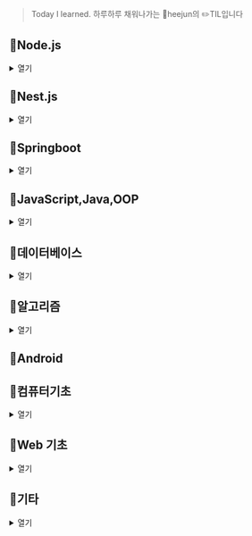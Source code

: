 
> Today I learned. 하루하루 채워나가는 :boy:heejun의 :pencil2:TIL입니다


## :pushpin:Node.js
<details markdown="1">
<summary>열기</summary>

- [20210817_WebSocket기본](https://github.com/gogoheejun/TIL/blob/main/node.js/01_WebSocket.md)
- [20210818_소켓IO](https://github.com/gogoheejun/TIL/blob/main/node.js/02_SocketIO.md)
- [20210818_카메라연결](https://github.com/gogoheejun/TIL/blob/main/node.js/03_%EC%B9%B4%EB%A9%94%EB%9D%BC%EC%97%B0%EA%B2%B0.md)
- [20210820_쿠키,세션](https://github.com/gogoheejun/TIL/blob/main/node.js/04_%EC%BF%A0%ED%82%A4%2C%EC%84%B8%EC%85%98.md)
- [20210820_미들웨어](https://github.com/gogoheejun/TIL/blob/main/node.js/05_%EB%AF%B8%EB%93%A4%EC%9B%A8%EC%96%B4.md)
- [20210903_엘리-validation](https://github.com/gogoheejun/TIL/blob/main/node.js/06_%EC%97%98%EB%A6%AC_validation.md)
- [20210903_엘리-Auth관련연습,적용](https://github.com/gogoheejun/TIL/blob/main/node.js/07_%EC%97%98%EB%A6%AC-Authentication%2CAuthorization%EC%97%B0%EC%8A%B5%2C%EC%A0%81%EC%9A%A9.md)  
- [20210904_엘리-configuration리팩토링](https://github.com/gogoheejun/TIL/tree/main/node.js)  

</details>

## :pushpin:Nest.js
<details markdown="1">
<summary>열기</summary>

- [20210821_개요](https://github.com/gogoheejun/TIL/blob/main/node.js/nest.js/udemy_ZeroToHero/00_%EA%B0%9C%EC%9A%94%2C%EC%84%B9%EC%85%982.md)  
- [20210822_Validation, Error Handling](https://github.com/gogoheejun/TIL/blob/main/node.js/nest.js/udemy_ZeroToHero/01_Validation%20and%20Error%20handling.md)
- [20210823_Data Persistence(with docker)](https://github.com/gogoheejun/TIL/blob/main/node.js/nest.js/udemy_ZeroToHero/02_Data%20Persistence(%EB%8F%84%EC%BB%A4%EC%82%AC%EC%9A%A9).md)  
- [20210824_Auth](https://github.com/gogoheejun/TIL/blob/main/node.js/nest.js/udemy_ZeroToHero/04_Auth.md)
- [20210825_Ownership and Restriction](https://github.com/gogoheejun/TIL/blob/main/node.js/nest.js/udemy_ZeroToHero/05_Task%20Ownership%20and%20Restriction.md)

</details>

## :pushpin:Springboot
<details markdown="1">
<summary>열기</summary>

- [20210713_스프링부트 기본원리01](https://github.com/gogoheejun/TIL/blob/main/java_spring/springboot_%EA%B8%B0%EB%B3%B8%EC%9B%90%EB%A6%AC(01).md)
- [20210714_스프링부트 기본원리02](https://github.com/gogoheejun/TIL/blob/main/java_spring/springboot_%EA%B8%B0%EB%B3%B8%EC%9B%90%EB%A6%AC(02).md)

<details markdown="1">
<summary>JPA</summary>

- [20210802_설치,시작하기](https://github.com/gogoheejun/TIL/blob/main/java_spring/jpa/00_%EC%84%A4%EC%B9%98%2C%EC%8B%9C%EC%9E%91%ED%95%98%EA%B8%B0.md)
- [20210802_영속성관리-내부동작방식](https://github.com/gogoheejun/TIL/blob/main/java_spring/jpa/01_%EC%98%81%EC%86%8D%EC%84%B1%EA%B4%80%EB%A6%AC-%EB%82%B4%EB%B6%80%EB%8F%99%EC%9E%91%EB%B0%A9%EC%8B%9D.md)  


</details>

<details markdown="1">
<summary>인스타만들기</summary>

- [YML파일이해하기](https://github.com/gogoheejun/TIL/blob/main/java_spring/%EC%9D%B8%EC%8A%A4%ED%83%80%EB%A7%8C%EB%93%A4%EA%B8%B0/YML%ED%8C%8C%EC%9D%BC%EC%9D%B4%ED%95%B4%ED%95%98%EA%B8%B0.md)
- [20210714_컨트롤러](https://github.com/gogoheejun/TIL/blob/main/java_spring/%EC%9D%B8%EC%8A%A4%ED%83%80%EB%A7%8C%EB%93%A4%EA%B8%B0/01_%EC%BB%A8%ED%8A%B8%EB%A1%A4%EB%9F%AC.md)
- [20210715_회원가입01](https://github.com/gogoheejun/TIL/blob/main/java_spring/%EC%9D%B8%EC%8A%A4%ED%83%80%EB%A7%8C%EB%93%A4%EA%B8%B0/02_%ED%9A%8C%EC%9B%90%EA%B0%80%EC%9E%85(1).md)
- [20210716_회원가입02](https://github.com/gogoheejun/TIL/blob/main/java_spring/%EC%9D%B8%EC%8A%A4%ED%83%80%EB%A7%8C%EB%93%A4%EA%B8%B0/03_%ED%9A%8C%EC%9B%90%EA%B0%80%EC%9E%85(2).md)
- [20210717_로그인](https://github.com/gogoheejun/TIL/blob/main/java_spring/%EC%9D%B8%EC%8A%A4%ED%83%80%EB%A7%8C%EB%93%A4%EA%B8%B0/04_%EB%A1%9C%EA%B7%B8%EC%9D%B8.md)
- [20210718_회원정보수정](https://github.com/gogoheejun/TIL/blob/main/java_spring/%EC%9D%B8%EC%8A%A4%ED%83%80%EB%A7%8C%EB%93%A4%EA%B8%B0/05_%ED%9A%8C%EC%9B%90%EC%A0%95%EB%B3%B4%EC%88%98%EC%A0%95.md)
- [20210723_구독하기api](https://github.com/gogoheejun/TIL/blob/main/java_spring/%EC%9D%B8%EC%8A%A4%ED%83%80%EB%A7%8C%EB%93%A4%EA%B8%B0/06_%EA%B5%AC%EB%8F%85%ED%95%98%EA%B8%B0api.md)
- [20210724_프로필페이지](https://github.com/gogoheejun/TIL/blob/main/java_spring/%EC%9D%B8%EC%8A%A4%ED%83%80%EB%A7%8C%EB%93%A4%EA%B8%B0/07_%ED%94%84%EB%A1%9C%ED%95%84%ED%8E%98%EC%9D%B4%EC%A7%80.md)
- [20210725_구독정보 뷰 렌더링](https://github.com/gogoheejun/TIL/blob/main/java_spring/%EC%9D%B8%EC%8A%A4%ED%83%80%EB%A7%8C%EB%93%A4%EA%B8%B0/08_%EA%B5%AC%EB%8F%85%EC%A0%95%EB%B3%B4%20%EB%B7%B0%20%EB%A0%8C%EB%8D%94%EB%A7%81.md)
- [20210726_스토리 페이지](https://github.com/gogoheejun/TIL/blob/main/java_spring/%EC%9D%B8%EC%8A%A4%ED%83%80%EB%A7%8C%EB%93%A4%EA%B8%B0/08_%EA%B5%AC%EB%8F%85%EC%A0%95%EB%B3%B4%20%EB%B7%B0%20%EB%A0%8C%EB%8D%94%EB%A7%81.md)
- [20210727_기타(인기페이지,프로필추가사항)](https://github.com/gogoheejun/TIL/blob/main/java_spring/%EC%9D%B8%EC%8A%A4%ED%83%80%EB%A7%8C%EB%93%A4%EA%B8%B0/11_%EA%B8%B0%ED%83%80-%EC%9D%B8%EA%B8%B0%ED%8E%98%EC%9D%B4%EC%A7%80%2C%ED%94%84%EB%A1%9C%ED%95%84%20%EC%B6%94%EA%B0%80%EC%82%AC%ED%95%AD.md)
- [20210729_댓글](https://github.com/gogoheejun/TIL/blob/main/java_spring/%EC%9D%B8%EC%8A%A4%ED%83%80%EB%A7%8C%EB%93%A4%EA%B8%B0/12_%EB%8C%93%EA%B8%80.md)
- [20210729_AOP처리](https://github.com/gogoheejun/TIL/blob/main/java_spring/%EC%9D%B8%EC%8A%A4%ED%83%80%EB%A7%8C%EB%93%A4%EA%B8%B0/13_AOP%EC%B2%98%EB%A6%AC.md)

</details>
</details>

## :pushpin:JavaScript,Java,OOP
<details markdown="1">
<summary>열기</summary>

<details markdown="1">
<summary>자바스크립트 정리</summary>
- [20210902_콜백,프로미스](https://github.com/gogoheejun/TIL/blob/main/javascript/Callback%2CPromise.md)      
</details>

<details markdown="1">
<summary>자바 정리</summary>

- [20210710_날짜와시간](https://github.com/gogoheejun/TIL/blob/main/java_basic/%EB%82%A0%EC%A7%9C%EC%99%80%EC%8B%9C%EA%B0%84.md)          
- [20210710_예외처리](https://github.com/gogoheejun/TIL/blob/main/java_basic/%EC%98%88%EC%99%B8%2C%EC%97%90%EB%9F%AC%EC%B2%98%EB%A6%AC.md)
- [20210710_접근제어자](https://github.com/gogoheejun/TIL/blob/main/java_basic/%EC%A0%91%EA%B7%BC%EC%A0%9C%EC%96%B4%EC%9E%90.md)
- [20210710_추상클래스_인터페이스](https://github.com/gogoheejun/TIL/blob/main/java_basic/%EC%B6%94%EC%83%81%ED%81%B4%EB%9E%98%EC%8A%A4_%EC%9D%B8%ED%84%B0%ED%8E%98%EC%9D%B4%EC%8A%A4.md)
- [20210710_상속,생성자](https://github.com/gogoheejun/TIL/blob/main/java_basic/%EC%83%81%EC%86%8D%2C%EC%83%9D%EC%84%B1%EC%9E%90.md)
- [20210710_캐스팅](https://github.com/gogoheejun/TIL/blob/main/java_basic/%EC%BA%90%EC%8A%A4%ED%8C%85.md)
- [20210710_컬렉션](https://github.com/gogoheejun/TIL/blob/main/java_basic/%EC%BB%AC%EB%A0%89%EC%85%98.md)

</details>

<details markdown="1">
<summary>자바 작동원리</summary>

- [20210712_jvm](https://github.com/gogoheejun/TIL/blob/main/java_basic/java_knowledge/20210712_jvm.md)
- [20210712_바이트코드](https://github.com/gogoheejun/TIL/blob/main/java_basic/java_knowledge/20210712_%EB%B0%94%EC%9D%B4%ED%8A%B8%EC%BD%94%EB%93%9C.md)
- [20210712_리플렉션(1)](https://github.com/gogoheejun/TIL/blob/main/java_basic/java_knowledge/20210712_%EB%A6%AC%ED%94%8C%EB%A0%89%EC%85%98(1).md)

</details>

<details markdown="1">
<summary>OOP</summary>

 - [20210712_객체는 기능으로 정의한다](https://github.com/gogoheejun/TIL/blob/main/java_basic/OOP/01_%EA%B0%9D%EC%B2%B4%EB%8A%94%EA%B8%B0%EB%8A%A5%EC%9C%BC%EB%A1%9C%EC%A0%95%EC%9D%98%ED%95%9C%EB%8B%A4.md)
 
</details>
</details>


## :pushpin:데이터베이스
<details markdown="1">
<summary>열기</summary>

<details markdown="1">
<summary>SQL</summary>

* [20210731_SQL중급문법](https://github.com/gogoheejun/TIL/blob/main/DB/sql%EC%A4%91%EA%B8%89%EB%AC%B8%EB%B2%95.md)

</details>

<details markdown="1">
<summary>RDBMS 모델링</summary>

- [20210730_RDBMS소개](https://github.com/gogoheejun/TIL/blob/main/DB/RDBMS%EB%AA%A8%EB%8D%B8%EB%A7%81/RDBMS%EC%86%8C%EA%B0%9C.md)     
- [20210731_1:M관계](https://github.com/gogoheejun/TIL/blob/main/DB/RDBMS모델링/01_1:M관계.md)    
- [20210801_1:M재귀적관계](https://github.com/gogoheejun/TIL/blob/main/DB/RDBMS%EB%AA%A8%EB%8D%B8%EB%A7%81/02_1:M%20%EC%9E%AC%EA%B7%80%EC%A0%81%EA%B4%80%EA%B3%84.md)    
- [20210801_M:N관계](https://github.com/gogoheejun/TIL/tree/main/DB/RDBMS%EB%AA%A8%EB%8D%B8%EB%A7%81)     
- [20210802 M:N,1:M연습문제01](https://github.com/gogoheejun/TIL/blob/main/DB/RDBMS%EB%AA%A8%EB%8D%B8%EB%A7%81/04_1:M%2CM:N%EA%B4%80%EA%B3%84%20%EC%97%B0%EC%8A%B5%EB%AC%B8%EC%A0%9C1.md)    
</details>

</details>

## :pushpin:알고리즘
<details markdown="1">
<summary>열기</summary>   

<details markdown="1">
<summary>자료구조</summary>

* [20210905_udemy_BigO](https://github.com/gogoheejun/TIL/blob/main/algorithm/20210905_udemy_BigO.md)   
* [20210905_udemy_LinkedList](https://github.com/gogoheejun/TIL/blob/main/algorithm/20210905_udemy_Linked%20Lists.md)  
* [20210906_udemy_DoublyLinkedList](https://github.com/gogoheejun/TIL/tree/main/algorithm)  
* [20210906_udemy_stakc,queue](https://github.com/gogoheejun/TIL/blob/main/algorithm/20210906_stack%2Cqueue.md)  
* [20210906_udemy_tree](https://github.com/gogoheejun/TIL/blob/main/algorithm/20210906_tree.md)  
* [20210907_udemy_hash](https://github.com/gogoheejun/TIL/blob/main/algorithm/20210907_HashTable.md)   

</details>

<details markdown="1">
<summary>구현</summary>
       
* [20210706_k번째약수](https://github.com/gogoheejun/algorithm/tree/main/%EC%84%B9%EC%85%98%202/1.%20k%EB%B2%88%EC%A7%B8%20%EC%95%BD%EC%88%98)
* [k번째 수](https://github.com/gogoheejun/algorithm/tree/main/%EC%84%B9%EC%85%98%202/2.%20K%EB%B2%88%EC%A7%B8%20%EC%88%98)
* [k번째 큰수](https://github.com/gogoheejun/algorithm/tree/main/%EC%84%B9%EC%85%98%202/3.%20k%EB%B2%88%EC%A7%B8%20%ED%81%B0%20%EC%88%98)
* [20210707_대표값](https://github.com/gogoheejun/algorithm/tree/main/%EC%84%B9%EC%85%98%202/4.%20%EB%8C%80%ED%91%9C%EA%B0%92)
* [20210707_정다면체](https://github.com/gogoheejun/algorithm/tree/main/%EC%84%B9%EC%85%98%202/5.%20%EC%A0%95%EB%8B%A4%EB%A9%B4%EC%B2%B4)
* [20210707_자릿수합](https://github.com/gogoheejun/algorithm/tree/main/%EC%84%B9%EC%85%98%202/6.%20%EC%9E%90%EB%A6%BF%EC%88%98%EC%9D%98%20%ED%95%A9)
* [20210707_소수(에라토스테네스체)](https://github.com/gogoheejun/algorithm/tree/main/%EC%84%B9%EC%85%98%202/7.%20%EC%86%8C%EC%88%98(%EC%97%90%EB%9D%BC%ED%86%A0%EC%8A%A4%ED%85%8C%EB%84%A4%EC%8A%A4%20%EC%B2%B4))
* [20210707_뒤집은소수](https://github.com/gogoheejun/algorithm/tree/main/%EC%84%B9%EC%85%98%202/8.%20%EB%92%A4%EC%A7%91%EC%9D%80%20%EC%86%8C%EC%88%98)
* [20210707_주사위게임](https://github.com/gogoheejun/algorithm/tree/main/%EC%84%B9%EC%85%98%202/9.%20%EC%A3%BC%EC%82%AC%EC%9C%84%20%EA%B2%8C%EC%9E%84)


</details>

<details markdown="1">
<summary>탐색</summary>

* [20210708_회문문자열검사](https://github.com/gogoheejun/algorithm/tree/main/%EC%84%B9%EC%85%98%203/1.%20%ED%9A%8C%EB%AC%B8%20%EB%AC%B8%EC%9E%90%EC%97%B4%20%EA%B2%80%EC%82%AC)
* [20210708_숫자만 추출](https://github.com/gogoheejun/algorithm/tree/main/%EC%84%B9%EC%85%98%203/2.%20%EC%88%AB%EC%9E%90%EB%A7%8C%20%EC%B6%94%EC%B6%9C)
* [20210708_카드역배치](https://github.com/gogoheejun/algorithm/tree/main/%EC%84%B9%EC%85%98%203/3.%20%EC%B9%B4%EB%93%9C%20%EC%97%AD%EB%B0%B0%EC%B9%98)
* [20210708_두 리스트합치기](https://github.com/gogoheejun/algorithm/tree/main/%EC%84%B9%EC%85%98%203/4.%20%EB%91%90%20%EB%A6%AC%EC%8A%A4%ED%8A%B8%20%ED%95%A9%EC%B9%98%EA%B8%B0)
* [20210708_수들의 합](https://github.com/gogoheejun/algorithm/tree/main/%EC%84%B9%EC%85%98%203/5.%20%EC%88%98%EB%93%A4%EC%9D%98%20%ED%95%A9)
* [20210709_격자판최대합](https://github.com/gogoheejun/algorithm/tree/main/%EC%84%B9%EC%85%98%203/6.%20%EA%B2%A9%EC%9E%90%ED%8C%90%20%EC%B5%9C%EB%8C%80%ED%95%A9)
* [20210709_사과나무](https://github.com/gogoheejun/algorithm/tree/main/%EC%84%B9%EC%85%98%203/7.%20%EC%82%AC%EA%B3%BC%EB%82%98%EB%AC%B4)
* [20210709_곶감](https://github.com/gogoheejun/algorithm/tree/main/%EC%84%B9%EC%85%98%203/8.%20%EA%B3%B3%EA%B0%90)
* [20210709_봉우리](https://github.com/gogoheejun/algorithm/tree/main/%EC%84%B9%EC%85%98%203/9.%20%EB%B4%89%EC%9A%B0%EB%A6%AC)
* [20210709_스도쿠검사](https://github.com/gogoheejun/algorithm/tree/main/%EC%84%B9%EC%85%98%203/10.%20%EC%8A%A4%EB%8F%84%EC%BF%A0%20%EA%B2%80%EC%82%AC)
* [20210709_격자판회문수](https://github.com/gogoheejun/algorithm/tree/main/%EC%84%B9%EC%85%98%203/11.%20%EA%B2%A9%EC%9E%90%ED%8C%90%20%ED%9A%8C%EB%AC%B8%EC%88%98)
</details>

<details markdown="1">
<summary>결정알고리즘(이분탐색)</summary>

- [20210710_이분검색](https://github.com/gogoheejun/algorithm/tree/main/%EC%84%B9%EC%85%98%204/1.%20%EC%9D%B4%EB%B6%84%EA%B2%80%EC%83%89)       
- [20210710_랜선자르기](https://github.com/gogoheejun/algorithm/tree/main/%EC%84%B9%EC%85%98%204/2.%20%EB%9E%9C%EC%84%A0%EC%9E%90%EB%A5%B4%EA%B8%B0)    
- [20210710_뮤직비디오](https://github.com/gogoheejun/algorithm/tree/main/%EC%84%B9%EC%85%98%204/3.%20%EB%AE%A4%EC%A7%81%EB%B9%84%EB%94%94%EC%98%A4)    
- [20210710_마구간정하기](https://github.com/gogoheejun/algorithm/tree/main/%EC%84%B9%EC%85%98%204/4.%20%EB%A7%88%EA%B5%AC%EA%B0%84%20%EC%A0%95%ED%95%98%EA%B8%B0)     

</details>

<details markdown="1">
<summary>그리디</summary>

- [20210710_회의실배정](https://github.com/gogoheejun/algorithm/tree/main/%EC%84%B9%EC%85%98%204/5.%20%ED%9A%8C%EC%9D%98%EC%8B%A4%20%EB%B0%B0%EC%A0%95)        
- [20210710_씨름선수](https://github.com/gogoheejun/algorithm/tree/main/%EC%84%B9%EC%85%98%204/6.%20%EC%94%A8%EB%A6%84%EC%84%A0%EC%88%98)              
- [20210711_창고정리](https://github.com/gogoheejun/algorithm/tree/main/%EC%84%B9%EC%85%98%204/7.%20%EC%B0%BD%EA%B3%A0%20%EC%A0%95%EB%A6%AC)
- [20210711_침몰하는타이타닉](https://github.com/gogoheejun/algorithm/tree/main/%EC%84%B9%EC%85%98%204/8.%20%EC%B9%A8%EB%AA%B0%ED%95%98%EB%8A%94%20%ED%83%80%EC%9D%B4%ED%83%80%EB%8B%89)
- [20210711_증가수열만들기](https://github.com/gogoheejun/algorithm/tree/main/%EC%84%B9%EC%85%98%204/9.%20%EC%A6%9D%EA%B0%80%EC%88%98%EC%97%B4%20%EB%A7%8C%EB%93%A4%EA%B8%B0)
- [20210712_역수열](https://github.com/gogoheejun/algorithm/tree/main/%EC%84%B9%EC%85%98%204/10.%20%EC%97%AD%EC%88%98%EC%97%B4)

</details>

<details markdown="1">
<summary>자료구조</summary>

- [20210713_스택_가장큰수](https://github.com/gogoheejun/algorithm/tree/main/%EC%84%B9%EC%85%98%205/1.%20%EA%B0%80%EC%9E%A5%20%ED%81%B0%20%EC%88%98)
- [20210713_스택_()문제](https://github.com/gogoheejun/algorithm/tree/main/%EC%84%B9%EC%85%98%205/2.%20%EC%87%A0%EB%A7%89%EB%8C%80%EA%B8%B0)

</details>

<details markdown="1">
<summary>완전탐색</summary>

- [20210715_파이썬전역,지역변수](https://github.com/gogoheejun/TIL/blob/main/algorithm/%ED%8C%8C%EC%9D%B4%EC%8D%AC%EC%A0%84%EC%97%AD%2C%EC%A7%80%EC%97%AD%EB%B3%80%EC%88%98.md)

</details>
</details>

## :pushpin:Android


## :pushpin:컴퓨터기초
<details markdown="1">
<summary>열기</summary>

* [20210705_트랜지스터,계산기](https://github.com/gogoheejun/TIL/blob/main/cs/transiter_calculater.md)
* [20210706_표현,하드웨어,언어특징](https://github.com/gogoheejun/TIL/blob/main/cs/20210706_%ED%91%9C%ED%98%84%EB%B0%A9%EC%8B%9D%2C%ED%95%98%EB%93%9C%EC%9B%A8%EC%96%B4%2C%EC%96%B8%EC%96%B4%ED%8A%B9%EC%A7%95.md)
* [20210730_리눅스기초01](https://github.com/gogoheejun/TIL/blob/main/cs/Linux%EA%B8%B0%EC%B4%8801.md)
* [20210731_리눅스기초02](https://github.com/gogoheejun/TIL/blob/main/cs/Linux%EA%B8%B0%EC%B4%8802.md)
* [20210801_리눅스기초03](https://github.com/gogoheejun/TIL/blob/main/cs/Linux%EA%B8%B0%EC%B4%8803.md)
* [20210827_JWT를 위한 배경지식](https://github.com/gogoheejun/TIL/blob/main/cs/TCP%2COSI%2CRSA%20for%20JWT.md)
* [20210830_http-1](https://github.com/gogoheejun/TIL/blob/main/cs/http/%EC%9A%94%EC%95%BD(tcp%2Cip%2Chttp%20method%2C%20status).md)
* [20210831_http-2](https://github.com/gogoheejun/TIL/blob/main/cs/http/%EC%9A%94%EC%95%BD2(%ED%97%A4%EB%8D%94).md)
</details>

## :pushpin:Web 기초
<details markdown="1">
<summary>열기</summary>

* [20210705_ajax(jquery활용)](https://github.com/gogoheejun/TIL/blob/main/basicWeb/html%2Ccss%2Cjs/20210705_jquery%2Cajax%2Cjson%ED%8C%8C%EC%8B%B1.md)
* [20210706_api활용,크롤링,몽고db](https://github.com/gogoheejun/TIL/blob/main/basicWeb/20210707_api%2C%ED%81%AC%EB%A1%A4%EB%A7%81%2Cmongodb%EA%B8%B0%EC%B4%88.md)
* [20210707_flask로 서버연습](https://github.com/gogoheejun/TIL/blob/main/basicWeb/20210708_flask%EB%A1%9C%EC%9B%B9%EB%A7%8C%EB%93%A4%EA%B8%B0.md)
* [20210708_서버배포](https://github.com/gogoheejun/TIL/blob/main/basicWeb/%EC%84%9C%EB%B2%84%EC%97%90%EC%98%AC%EB%A6%AC%EA%B8%B0.md)

</details>



## :pushpin:기타
<details markdown="1">
<summary>열기</summary>

* [20210702마크다운 기본](https://github.com/gogoheejun/TIL/blob/main/etc/20210702%EB%A7%88%ED%81%AC%EB%8B%A4%EC%9A%B4.md)
* [20210703git기본](https://github.com/gogoheejun/TIL/blob/main/etc/20210703git.md)
* [20210704_깃허브블로그만들기](https://github.com/gogoheejun/TIL/blob/main/etc/20210704_blog.md)
* [20210904_정규표현식](https://github.com/gogoheejun/TIL/blob/main/etc/20210904_%EC%A0%95%EA%B7%9C%ED%91%9C%ED%98%84%EC%8B%9D.md)  
</details>
